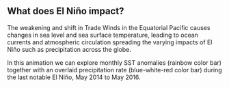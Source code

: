 ## What does El Niño impact?

The weakening and shift in Trade Winds in the Equatorial Pacific causes changes in sea level and sea surface
temperature, leading to ocean currents and atmospheric circulation spreading the varying impacts of El Niño such
as precipitation across the globe.

In this animation we can explore monthly SST anomalies (rainbow color bar) together with an overlaid precipitation
rate (blue-white-red color bar) during the last notable El Niño, May 2014 to May 2016.
